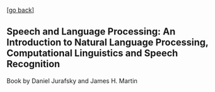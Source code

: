 [\[go back\]](https://github.com/pkardas/learning)
## Speech and Language Processing: An Introduction to Natural Language Processing, Computational Linguistics and Speech Recognition
Book by Daniel Jurafsky and James H. Martin
